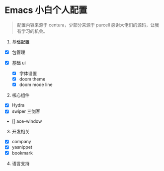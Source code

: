 # Emacs 小白个人配置

> 配置内容来源于 centura，少部分来源于 purcell
> 感谢大佬们的源码，让我有学习的机会。

1. 基础配置

- [x] 包管理

- [x] 基础 ui

  - [x] 字体设置
  - [x] doom theme
  - [x] doom mode line

2. 核心组件

  - [x] Hydra
  - [x] swiper 三剑客
  - [] ace-window

3. 开发相关

  - [x] company
  - [x] yasnippet
  - [x] bookmark

4. 语言支持
